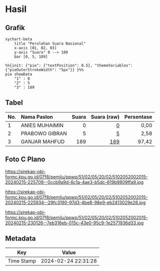 # Hasil

## Grafik

```mermaid
xychart-beta
    title "Perolehan Suara Nasional"
    x-axis [01, 02, 03]
    y-axis "Suara" 0 --> 189
    bar [0, 5, 189]
```

```mermaid
%%{init: {"pie": {"textPosition": 0.5}, "themeVariables": {"pieOuterStrokeWidth": "5px"}} }%%
pie showData
    "1" : 0
    "2" : 5
    "3" : 189
```

## Tabel

| No. | Nama Paslon    | Suara | Suara (raw) | Persentase |
|:--- |:-------------- | -----:| -----------:| ----------:|
| 1   | ANIES MUHAIMIN | 0     | [0][p-1]    | 0,00       |
| 2   | PRABOWO GIBRAN | 5     | [5][p-2]    | 2,58       |
| 3   | GANJAR MAHFUD  | 189   | [189][p-3]  | 97,42      |


[p-1]: https://github.com/gigit-pemilu/pemilu-2024/blob/main/pilpres/hitung-suara/sub/51-bali/sub/02-tabanan/sub/05-tabanan/sub/2002-gubug/sub/015-tps/sub/paslon-1.txt
[p-2]: https://github.com/gigit-pemilu/pemilu-2024/blob/main/pilpres/hitung-suara/sub/51-bali/sub/02-tabanan/sub/05-tabanan/sub/2002-gubug/sub/015-tps/sub/paslon-2.txt
[p-3]: https://github.com/gigit-pemilu/pemilu-2024/blob/main/pilpres/hitung-suara/sub/51-bali/sub/02-tabanan/sub/05-tabanan/sub/2002-gubug/sub/015-tps/sub/paslon-3.txt

## Foto C Plano

https://sirekap-obj-formc.kpu.go.id/07f8/pemilu/ppwp/51/02/05/20/02/5102052002015-20240215-225709--0ccb9a9d-6c1a-4ae3-b5dc-619b9809ffa9.jpg

https://sirekap-obj-formc.kpu.go.id/07f8/pemilu/ppwp/51/02/05/20/02/5102052002015-20240215-225934--29fc3190-97d3-4be8-98e9-eb2413029e26.jpg

https://sirekap-obj-formc.kpu.go.id/07f8/pemilu/ppwp/51/02/05/20/02/5102052002015-20240215-230126--7eb316eb-015c-43e0-95c9-1e2571936d33.jpg


## Metadata

| Key        | Value               |
| ---------- | ------------------- |
| Time Stamp | 2024-02-24 22:31:28 |



